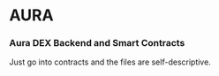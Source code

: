 # AURA
### Aura DEX Backend and Smart Contracts

Just go into contracts and the files are self-descriptive.

